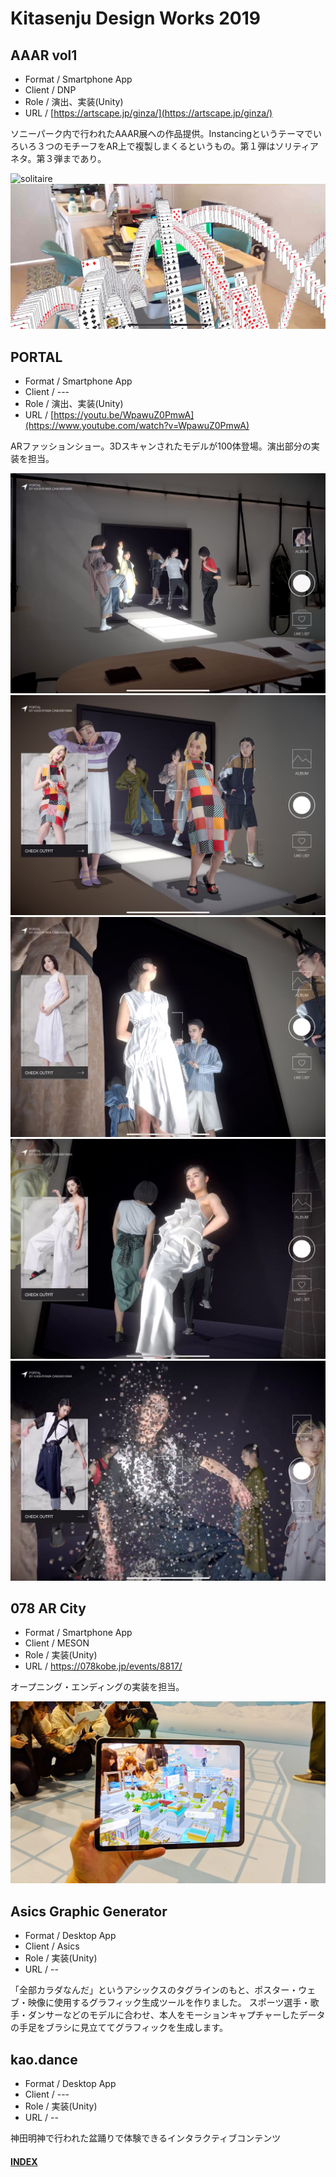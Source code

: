 # Kitasenju Design Works 2019


## AAAR vol1

* Format / Smartphone App
* Client / DNP
* Role / 演出、実装(Unity)
* URL / [https://artscape.jp/ginza/](https://artscape.jp/ginza/)

ソニーパーク内で行われたAAAR展への作品提供。Instancingというテーマでいろいろ３つのモチーフをAR上で複製しまくるというもの。第１弾はソリティアネタ。第３弾まであり。

![solitaire](https://kitasenjudesign.github.io/img/solitaire.gif)
![solitaire](./img/solitaire.jpg)


## PORTAL

* Format / Smartphone App
* Client / ---
* Role / 演出、実装(Unity)
* URL / [https://youtu.be/WpawuZ0PmwA](https://www.youtube.com/watch?v=WpawuZ0PmwA)

ARファッションショー。3Dスキャンされたモデルが100体登場。演出部分の実装を担当。

![portal](./img/portal01.jpg)
![portal](./img/portal02.jpg)
![portal](./img/portal03.jpg)
![portal](./img/portal04.jpg)
![portal](./img/portal05.jpg)

## 078 AR City

* Format / Smartphone App
* Client / MESON
* Role / 実装(Unity)
* URL / https://078kobe.jp/events/8817/

オープニング・エンディングの実装を担当。

![078](./img/078.jpg)


## Asics Graphic Generator

* Format / Desktop App 
* Client / Asics
* Role / 実装(Unity)
* URL / --

「全部カラダなんだ」というアシックスのタグラインのもと、ポスター・ウェブ・映像に使用するグラフィック生成ツールを作りました。
スポーツ選手・歌手・ダンサーなどのモデルに合わせ、本人をモーションキャプチャーしたデータの手足をブラシに見立ててグラフィックを生成します。


## kao.dance

* Format / Desktop App 
* Client / ---
* Role / 実装(Unity)
* URL / --

神田明神で行われた盆踊りで体験できるインタラクティブコンテンツ

#### [INDEX](https://kitasenjudesign.github.io/work/)
